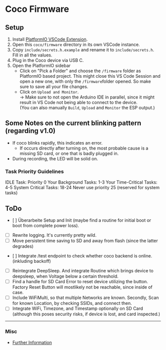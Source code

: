 # Coco Firmware

## Setup
1. Install [PlatformIO VSCode Extension](https://marketplace.visualstudio.com/items?itemName=platformio.platformio-ide).
2. Open this `coco/firmware` directory in its own VSCode instance.
3. Copy `include/secrets.h.example` and rename it to `include/secrets.h`. Fill in all the values.
4. Plug in the Coco device via USB C.
5. Open the PlatformIO sidebar
    - Click on "Pick a Folder" and choose the `/firmware` folder as PlatformIO based project. This might close this VS Code Session and open a new one, with only the `/firmware`folder opened. So make sure to save all your file changes.
    - Click on `Upload and Monitor`. <br>-> Make sure to not open the Arduino IDE in parallel, since it might result in VS Code not being able to connect to the device. <br>(You can also manually `Build`, `Upload` and `Monitor` the ESP output.)


## Some Notes on the current blinking pattern (regarding v1.0)
- If coco blinks rapidly, this indicates an error.
	- If occurs directly after turning on, the most probable cause is a missing SD card, or one that is badly plugged in.
- During recording, the LED will be solid on.

### Task Priority Guidelines
IDLE Task: Priority 0
Your Background Tasks: 1-3
Your Time-Critical Tasks: 4-5
System Critical Tasks: 18-24
Never use priority 25 (reserved for system tasks)

## ToDo
- [ ] Überarbeite Setup and Init (maybe find a routine for initial boot or boot from complete power loss).
- [ ] Rewrite logging. It's currently pretty wild.
- [ ] Move persistent time saving to SD and away from flash (since the latter degrades)
- [ ] Integrate /test endpoint to check whether coco backend is online. (inkluding backoff)
- [ ] Reintegrate DeepSleep. And integrate Routine which brings device to deepsleep, when Voltage below a certain threshold.
- [ ] Find a handle for SD Card Error to reset device utilizing the button. Factory Reset Button will mostlikely not be reachable, since inside of case.
- [ ] Include WiFiMulti, so that multiple Networks are known. Secondly, Scan for known Location, by checking SSIDs, and connect then.
- [ ] Integrate WiFi, Timezone, and Timestamp optionally on SD Card (although this poses security risks, if device is lost, and card inspected.)

---

### Misc
- [Further Information](https://wiki.seeedstudio.com/xiao_esp32s3_getting_started/)